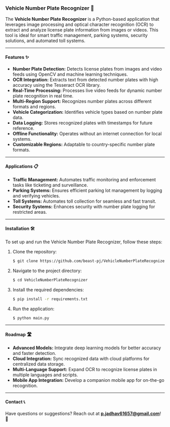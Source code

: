 ### Vehicle Number Plate Recognizer 🚗

The **Vehicle Number Plate Recognizer** is a Python-based application that leverages image processing and optical character recognition (OCR) to extract and analyze license plate information from images or videos. This tool is ideal for smart traffic management, parking systems, security solutions, and automated toll systems. 

---

#### **Features** ✨

- **Number Plate Detection:** Detects license plates from images and video feeds using OpenCV and machine learning techniques.  
- **OCR Integration:** Extracts text from detected number plates with high accuracy using the Tesseract OCR library.  
- **Real-Time Processing:** Processes live video feeds for dynamic number plate recognition in real time.  
- **Multi-Region Support:** Recognizes number plates across different formats and regions.  
- **Vehicle Categorization:** Identifies vehicle types based on number plate data.  
- **Data Logging:** Stores recognized plates with timestamps for future reference.  
- **Offline Functionality:** Operates without an internet connection for local systems.  
- **Customizable Regions:** Adaptable to country-specific number plate formats.  

---

#### **Applications** 📋

- **Traffic Management:** Automates traffic monitoring and enforcement tasks like ticketing and surveillance.  
- **Parking Systems:** Ensures efficient parking lot management by logging and verifying vehicles.  
- **Toll Systems:** Automates toll collection for seamless and fast transit.  
- **Security Systems:** Enhances security with number plate logging for restricted areas.  

---

#### **Installation** 🛠️

To set up and run the Vehicle Number Plate Recognizer, follow these steps:  

1. Clone the repository:  
   ```bash
   $ git clone https://github.com/beast-pj/VehicleNumberPlateRecognizer.git
   ```  

2. Navigate to the project directory:  
   ```bash
   $ cd VehicleNumberPlateRecognizer
   ```  

3. Install the required dependencies:  
   ```bash
   $ pip install -r requirements.txt
   ```  

4. Run the application:  
   ```bash
   $ python main.py
   ```

---

#### **Roadmap** 🛣️

- **Advanced Models:** Integrate deep learning models for better accuracy and faster detection.  
- **Cloud Integration:** Sync recognized data with cloud platforms for centralized data storage.  
- **Multi-Language Support:** Expand OCR to recognize license plates in multiple languages and scripts.  
- **Mobile App Integration:** Develop a companion mobile app for on-the-go recognition.  

---

#### **Contact** 📞

Have questions or suggestions? Reach out at **p.jadhav61657@gmail.com**! 🚀 
